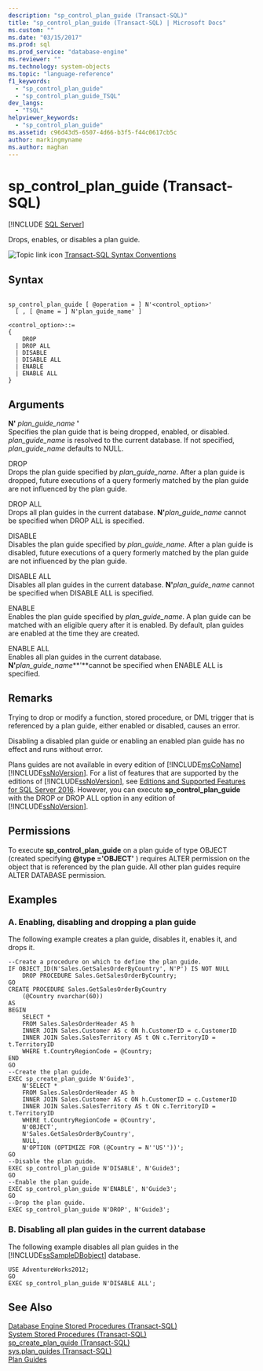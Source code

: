 ```yaml
---
description: "sp_control_plan_guide (Transact-SQL)"
title: "sp_control_plan_guide (Transact-SQL) | Microsoft Docs"
ms.custom: ""
ms.date: "03/15/2017"
ms.prod: sql
ms.prod_service: "database-engine"
ms.reviewer: ""
ms.technology: system-objects
ms.topic: "language-reference"
f1_keywords: 
  - "sp_control_plan_guide"
  - "sp_control_plan_guide_TSQL"
dev_langs: 
  - "TSQL"
helpviewer_keywords: 
  - "sp_control_plan_guide"
ms.assetid: c96d43d5-6507-4d66-b3f5-f44c0617cb5c
author: markingmyname
ms.author: maghan
---
```

# sp_control_plan_guide (Transact-SQL)
[!INCLUDE [SQL Server](../../includes/applies-to-version/sqlserver.md)]

  Drops, enables, or disables a plan guide.  
  
 ![Topic link icon](../../database-engine/configure-windows/media/topic-link.gif "Topic link icon") [Transact-SQL Syntax Conventions](../../t-sql/language-elements/transact-sql-syntax-conventions-transact-sql.md)  
  
## Syntax  
  
```  
  
sp_control_plan_guide [ @operation = ] N'<control_option>'  
  [ , [ @name = ] N'plan_guide_name' ]  
  
<control_option>::=  
{   
    DROP   
  | DROP ALL  
  | DISABLE  
  | DISABLE ALL  
  | ENABLE   
  | ENABLE ALL  
}  
```  
  
## Arguments  
 **N'** _plan_guide_name_ **'**  
 Specifies the plan guide that is being dropped, enabled, or disabled. *plan_guide_name* is resolved to the current database. If not specified, *plan_guide_name* defaults to NULL.  
  
 DROP  
 Drops the plan guide specified by *plan_guide_name*. After a plan guide is dropped, future executions of a query formerly matched by the plan guide are not influenced by the plan guide.  
  
 DROP ALL  
 Drops all plan guides in the current database. **N'**_plan_guide_name_ cannot be specified when DROP ALL is specified.  
  
 DISABLE  
 Disables the plan guide specified by *plan_guide_name*. After a plan guide is disabled, future executions of a query formerly matched by the plan guide are not influenced by the plan guide.  
  
 DISABLE ALL  
 Disables all plan guides in the current database. **N'**_plan_guide_name_ cannot be specified when DISABLE ALL is specified.  
  
 ENABLE  
 Enables the plan guide specified by *plan_guide_name*. A plan guide can be matched with an eligible query after it is enabled. By default, plan guides are enabled at the time they are created.  
  
 ENABLE ALL  
 Enables all plan guides in the current database. **N'**_plan_guide_name_**'**cannot be specified when ENABLE ALL is specified.  
  
## Remarks  
 Trying to drop or modify a function, stored procedure, or DML trigger that is referenced by a plan guide, either enabled or disabled, causes an error.  
  
 Disabling a disabled plan guide or enabling an enabled plan guide has no effect and runs without error.  
  
 Plans guides are not available in every edition of [!INCLUDE[msCoName](../../includes/msconame-md.md)][!INCLUDE[ssNoVersion](../../includes/ssnoversion-md.md)]. For a list of features that are supported by the editions of [!INCLUDE[ssNoVersion](../../includes/ssnoversion-md.md)], see [Editions and Supported Features for SQL Server 2016](../../sql-server/editions-and-components-of-sql-server-2016.md). However, you can execute **sp_control_plan_guide** with the DROP or DROP ALL option in any edition of [!INCLUDE[ssNoVersion](../../includes/ssnoversion-md.md)].  
  
## Permissions  
 To execute **sp_control_plan_guide** on a plan guide of type OBJECT (created specifying **@type ='**OBJECT**'** ) requires ALTER permission on the object that is referenced by the plan guide. All other plan guides require ALTER DATABASE permission.  
  
## Examples  
  
### A. Enabling, disabling and dropping a plan guide  
 The following example creates a plan guide, disables it, enables it, and drops it.  
  
```  
--Create a procedure on which to define the plan guide.  
IF OBJECT_ID(N'Sales.GetSalesOrderByCountry', N'P') IS NOT NULL  
    DROP PROCEDURE Sales.GetSalesOrderByCountry;  
GO  
CREATE PROCEDURE Sales.GetSalesOrderByCountry   
    (@Country nvarchar(60))  
AS  
BEGIN  
    SELECT *  
    FROM Sales.SalesOrderHeader AS h   
    INNER JOIN Sales.Customer AS c ON h.CustomerID = c.CustomerID  
    INNER JOIN Sales.SalesTerritory AS t ON c.TerritoryID = t.TerritoryID  
    WHERE t.CountryRegionCode = @Country;  
END  
GO  
--Create the plan guide.  
EXEC sp_create_plan_guide N'Guide3',  
    N'SELECT *  
    FROM Sales.SalesOrderHeader AS h   
    INNER JOIN Sales.Customer AS c ON h.CustomerID = c.CustomerID  
    INNER JOIN Sales.SalesTerritory AS t ON c.TerritoryID = t.TerritoryID  
    WHERE t.CountryRegionCode = @Country',  
    N'OBJECT',  
    N'Sales.GetSalesOrderByCountry',  
    NULL,  
    N'OPTION (OPTIMIZE FOR (@Country = N''US''))';  
GO  
--Disable the plan guide.  
EXEC sp_control_plan_guide N'DISABLE', N'Guide3';  
GO  
--Enable the plan guide.  
EXEC sp_control_plan_guide N'ENABLE', N'Guide3';  
GO  
--Drop the plan guide.  
EXEC sp_control_plan_guide N'DROP', N'Guide3';  
```  
  
### B. Disabling all plan guides in the current database  
 The following example disables all plan guides in the [!INCLUDE[ssSampleDBobject](../../includes/sssampledbobject-md.md)] database.  
  
```  
USE AdventureWorks2012;  
GO  
EXEC sp_control_plan_guide N'DISABLE ALL';  
```  
  
## See Also  
 [Database Engine Stored Procedures &#40;Transact-SQL&#41;](../../relational-databases/system-stored-procedures/database-engine-stored-procedures-transact-sql.md)   
 [System Stored Procedures &#40;Transact-SQL&#41;](../../relational-databases/system-stored-procedures/system-stored-procedures-transact-sql.md)   
 [sp_create_plan_guide &#40;Transact-SQL&#41;](../../relational-databases/system-stored-procedures/sp-create-plan-guide-transact-sql.md)   
 [sys.plan_guides &#40;Transact-SQL&#41;](../../relational-databases/system-catalog-views/sys-plan-guides-transact-sql.md)   
 [Plan Guides](../../relational-databases/performance/plan-guides.md)  
  
